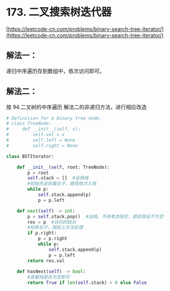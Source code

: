 # 173. 二叉搜索树迭代器

[https://leetcode-cn.com/problems/binary-search-tree-iterator/](https://leetcode-cn.com/problems/binary-search-tree-iterator/)

## 解法一：

递归中序遍历存到数组中，依次访问即可。

## 解法二：

按 94.二叉树的中序遍历 解法二的非递归方法，进行相应改造

```python
# Definition for a binary tree node.
# class TreeNode:
#     def __init__(self, x):
#         self.val = x
#         self.left = None
#         self.right = None

class BSTIterator:

    def __init__(self, root: TreeNode):
        p = root
        self.stack = []  #全局栈
        #初始先走到最左子，路径依次入栈
        while p:
            self.stack.append(p)
            p = p.left

    def next(self) -> int:
        p = self.stack.pop()  #出栈。不用考虑栈空，题目假设不为空
        res = p  #访问的结点
        #如有右子，按如上方法处理
        if p.right:
            p = p.right
            while p:
                self.stack.append(p)
                p = p.left
        return res.val
        
    def hasNext(self) -> bool:
        #查看栈是否为空即可
        return True if len(self.stack) > 0 else False
```

